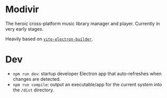 # Modivir

The heroic cross-platform music library manager and player. Currently in very early stages.

Heavily based on [`vite-electron-builder`](https://github.com/cawa-93/vite-electron-builder).

# Dev

-   `npm run dev`: startup developer Electron app that auto-refreshes when changes are detected.
-   `npm run compile`: output an executable/app for the current system into the `/dist` directory.
